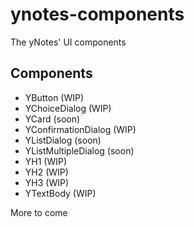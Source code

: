 # ynotes-components

The yNotes' UI components

## Components

- YButton (WIP)
- YChoiceDialog (WIP)
- YCard (soon)
- YConfirmationDialog (WIP)
- YListDialog (soon)
- YListMultipleDialog (soon)
- YH1 (WIP)
- YH2 (WIP)
- YH3 (WIP)
- YTextBody (WIP)

More to come
